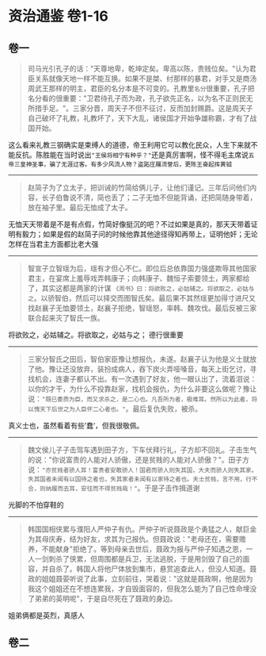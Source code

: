 # 资治通鉴 卷1-16


## 卷一

> 司马光引孔子的话："天尊地卑，乾坤定矣。卑高以陈，贵贱位矣。"认为君臣关系就像天地一样不能互换。如果不是桀、纣那样的暴君，对手又是商汤周武王那样的明主，君臣的名分本是不可变的。孔教里`名分`很重要，孔子把名分看的很重要："卫君待孔子而为政，孔子欲先正名，以为名不正则民无所措手足。"。三家分晋，周天子不但不征讨，反而加封赐爵。这是周天子自己破坏了礼教，礼教坏了，天下大乱，诸侯国才开始争雄称霸，才有了战国开始。

这么看来礼教三钢确实是束缚人的道德，帝王利用它可以教化民众，人生下来就不能反抗。陈胜能在当时说出`"王侯将相宁有种乎？"`还是真厉害啊，怪不得毛主席说`五帝三皇神圣事，骗了无涯过客。有多少风流人物？盗跖庄屩流誉后，更陈王奋起挥黄钺`

---------------

> 赵简子为了立太子，把训诫的竹简给俩儿子，让他们谨记。三年后问他们内容，长子伯鲁说不清，简也丢了；二子无恤不但能背诵，还把简随身带着，放在袖子里。最后无恤成了太子。

无恤天天带着是不是有点假，竹简好像挺沉的吧？不过如果是真的，那天天带着证明有毅力；如果是假的赵简子问的时候他靠其他途径得知再带上，证明他奸；无论怎样在当君主方面都比老大强

---------------

> 智宣子立智瑶为后，瑶有才但心不仁。即位后总依靠国力强盛欺辱其他国家君主，在宴席上羞辱戏弄韩康子；向韩康子、魏恒子索要领土，两家都给了，其实这都是两家的计谋 `《周书》曰：将欲败之，必姑辅之。将欲取之，必姑与之`。以骄智伯，然后可以择交而图智氏矣。最后果不其然瑶更加得寸进尺又找赵襄子无恤要领土，赵襄子拒绝，智瑶怒，率韩、魏攻伐。最后反被三家联合起来灭了智氏一族。

将欲败之，必姑辅之。将欲取之，必姑与之；
德行很重要

---------------

> 三家分智氏之田后，智伯家臣豫让想报仇，未遂。赵襄子认为他是义士就放了他。豫让还没放弃，装扮成病人，吞下炭火弄哑嗓音，每天上街乞讨，寻找机会，连妻子都认不出。有一次遇到了好友，他一眼认出了，流着泪说：以你的才干，为什么不投靠赵家，找机会报仇，为什么非要这么做呢？豫让说：`"既已委质为臣，而又求杀之，是二心也。凡吾所为者，极难耳。然所以为此者，将以愧天下后世之为人臣怀二心者也。"`。最后复仇失败，被杀。

真义士也，虽然看着有些’蠢‘，但我很敬佩。

---------------

> 魏文侯儿子子击驾车遇到田子方，下车伏拜行礼，子方却不回礼。子击生气的说："你说富贵的人能对人骄傲，还是贫贱的人能对人骄傲？"。田子方说：`"亦贫贱者骄人耳！富贵者安敢骄人！国君而骄人则失其国，大夫而骄人则失其家。失其国者未闻有以国待之者也，失其家者未闻有以家待之者也。夫士贫贱，言不用，行不合，则纳履而去耳，安往而不得贫贱哉！"`。于是子击作揖道谢

光脚的不怕穿鞋的

---------------

> 韩国国相侠累与濮阳人严仲子有仇。严仲子听说聂政是个勇猛之人，献巨金为其母庆寿，结为好友，求其为己报仇。但聂政说："老母还在，需要赡养，不能献身"拒绝了。等到母亲去世后，聂政为报与严仲子知遇之恩，一人一剑刺杀了侠累，但周围都是兵卫，无法逃脱，于是用剑毁了自己的面容，并自杀了。韩国人将他尸体放到集市，悬赏追查此人，但没人知道。聂政的姐姐聂荌听说了此事，立刻前往，哭着说："这就是聂政啊，他是因为我这个姐姐还在不想连累我，才自毁面容的，但我怎么能为了自己性命埋没了弟弟的英明呢"，于是自尽死在了聂政的身边。

姐弟俩都是英烈，真感人

## 卷二

